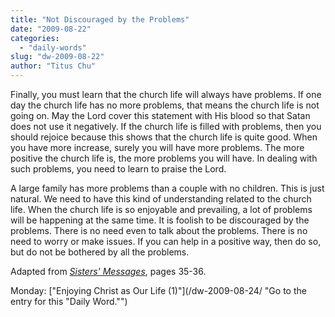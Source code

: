 ```yaml
---
title: "Not Discouraged by the Problems"
date: "2009-08-22"
categories: 
  - "daily-words"
slug: "dw-2009-08-22"
author: "Titus Chu"
---
```


Finally, you must learn that the church life will always have problems. If one day the church life has no more problems, that means the church life is not going on. May the Lord cover this statement with His blood so that Satan does not use it negatively. If the church life is filled with problems, then you should rejoice because this shows that the church life is quite good. When you have more increase, surely you will have more problems. The more positive the church life is, the more problems you will have. In dealing with such problems, you need to learn to praise the Lord.

A large family has more problems than a couple with no children. This is just natural. We need to have this kind of understanding related to the church life. When the church life is so enjoyable and prevailing, a lot of problems will be happening at the same time. It is foolish to be discouraged by the problems. There is no need even to talk about the problems. There is no need to worry or make issues. If you can help in a positive way, then do so, but do not be bothered by all the problems.

Adapted from _[Sisters' Messages](/book-sisters-messages/ "Go to the entry for this book.")_, pages 35-36.

Monday: ["Enjoying Christ as Our Life (1)"](/dw-2009-08-24/ "Go to the entry for this "Daily Word."")
